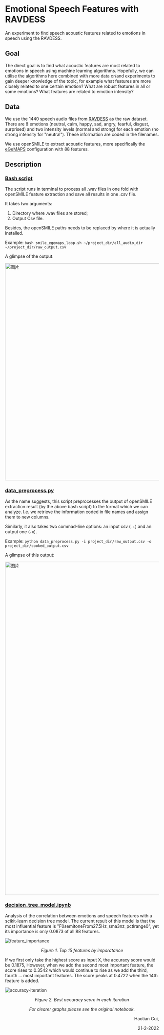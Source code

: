 # Emotional Speech Features with RAVDESS

An experiment to find speech acoustic features related to emotions in speech using the RAVDESS.

## Goal

The direct goal is to find what acoustic features are most related to emotions in speech using machine learning algorithms. Hopefully, we can utilise the algorithms here combined with more data or/and experiments to gain deeper knowledge of the topic, for example what features are more closely related to one certain emotion? What are robust features in all or some emotions? What features are related to emotion intensity?

## Data

We use the 1440 speech audio files from [RAVDESS](https://zenodo.org/record/1188976) as the raw dataset. There are 8 emotions (neutral, calm, happy, sad, angry, fearful, disgust, surprised) and two intensity levels (normal and strong) for each emotion (no strong intensity for "neutral"). These information are coded in the filenames.

We use openSMILE to extract acoustic features, more specifically the [eGeMAPS](https://sail.usc.edu/publications/files/eyben-preprinttaffc-2015.pdf) configuration with 88 features. 

## Description

### [Bash script](https://github.com/Cui-ht/Emotional_Speech_Features-RAVDESS-Experiment/blob/main/smile_egemaps_loop.sh)

The script runs in terminal to process all .wav files in one fold with openSMILE feature extraction and save all results in one .csv file. 

It takes two arguments:

1. Directory where .wav files are stored;
2. Output Csv file.

Besides, the openSMILE paths needs to be replaced by where it is actually installed.

Example: `bash smile_egemaps_loop.sh ~/project_dir/all_audio_dir ~/project_dir/raw_output.csv`

A glimpse of the output:

<img width="709" alt="图片" src="https://user-images.githubusercontent.com/57549068/154889372-e6aead56-459b-4094-afe7-ec3fd9d89ab3.png">



### [data_preprocess.py](https://github.com/Cui-ht/Emotional_Speech_Features-RAVDESS-Experiment/blob/main/data_preprocess.py)

As the name suggests, this script preprocesses the output of openSMILE extraction result (by the above bash script) to the format which we can analyze. I.e. we retrieve the information coded in file names and assign them to new columns. 

Similarly, it also takes two commad-line options: an input csv (`-i`) and an output one (`-o`).

Example: `python data_preprocess.py -i project_dir/raw_output.csv -o project_dir/cooked_output.csv `

A glimpse of this output:

<img width="1088" alt="图片" src="https://user-images.githubusercontent.com/57549068/154889455-6b1d8f79-4a85-4c33-83f8-0919237a3cb9.png">



### [decision_tree_model.ipynb](https://github.com/Cui-ht/Emotional_Speech_Features-RAVDESS-Experiment/blob/main/decision_tree_model.ipynb)

Analysis of the correlation between emotions and speech features with a scikit-learn decision tree model. The current result of this model is that the most influential feature is "F0semitoneFrom27.5Hz_sma3nz_pctlrange0", yet its importance is only 0.0873 of all 88 features.

![feature_importance](https://user-images.githubusercontent.com/57549068/154889483-f5f3e117-f1da-48dd-ba32-7254c7e2f24f.png)
<p align="center"><i>Figure 1. Top 15 features by imporatance</i></p>  


If we first only take the highest score as input X, the accuracy score would be 0.1875, However, when we add the second most important feature, the score rises to 0.3542 which would continue to rise as we add the third, fourth ... most important features. The score peaks at 0.4722 when the 14th feature is added.

![accuracy-iteration](https://user-images.githubusercontent.com/57549068/154889507-e0651905-17f7-49c5-b8e0-421879ca6543.png)
<p align="center"><i>Figure 2. Best accuracy score in each iteration</i></p>  
<p align="center"><i>For clearer graphs please see the original notebook.</i></p> 

<p align="right">Haotian Cui,</p>  
<p align="right">21-2-2022</p>
